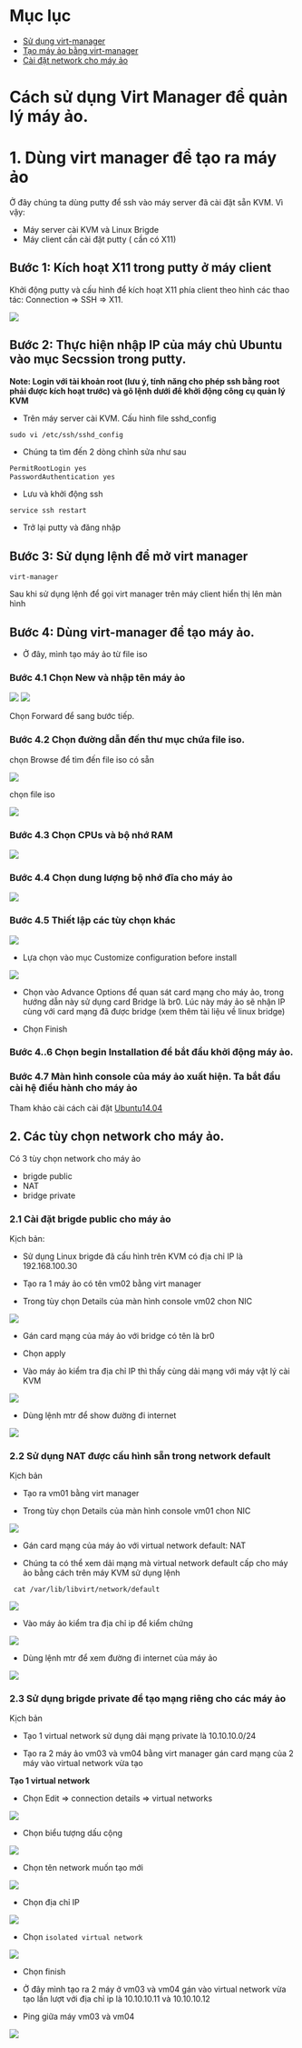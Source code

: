 # Mục lục
- [ Sử dụng virt-manager](#sudụng)
- [ Tạo máy ảo bằng virt-manager](#caidat)
- [ Cài đặt network cho máy ảo](#network)
# Cách sử dụng Virt Manager để quản lý máy ảo.
<a name=sudung></a>
# 1. Dùng virt manager để tạo ra máy ảo
Ở đây chúng ta dùng putty để ssh vào máy server đã cài đặt sẵn KVM. Vì vậy:

- Máy server cài KVM và Linux Brigde 
- Máy client cần cài đặt putty ( cần có X11)

## Bước 1: Kích hoạt X11 trong putty ở máy client
Khởi động putty và cấu hình để kích hoạt X11 phía client theo hình các thao tác: Connection => SSH => X11.

<img src="https://github.com/nguyenminh12051997/meditech-thuctap/blob/master/MinhNV/KVM/images/687474703a2f2f692e696d6775722e636f6d2f634e32394c377a2e706e67.png?raw=true">

## Bước 2: Thực hiện nhập IP của máy chủ Ubuntu vào mục Secssion trong putty.

**Note: Login với tài khoản root (lưu ý, tính năng cho phép ssh bằng root phải được kích hoạt trước) và gõ lệnh dưới để khởi động công cụ quản lý KVM**

- Trên máy server cài KVM. Cấu hình file sshd_config 

``sudo vi /etc/ssh/sshd_config``

- Chúng ta tìm đến 2 dòng chỉnh sửa như sau
 
```sh 
PermitRootLogin yes
PasswordAuthentication yes
```
- Lưu và khởi động ssh 

``service ssh restart`` 

- Trở lại putty và đăng nhập 

## Bước 3: Sử dụng lệnh để mở virt manager

``virt-manager``

Sau khi sử dụng lệnh để gọi virt manager trên máy client hiển thị lên màn hình

<a name=caidat></a>
## Bước 4: Dùng virt-manager để tạo máy ảo.

- Ở đây, mình tạo máy ảo từ file iso

### Bước 4.1 Chọn New và nhập tên máy ảo

<img src="https://github.com/nguyenminh12051997/meditech-thuctap/blob/master/MinhNV/KVM/images/new.PNG?raw=true">

<img src="https://github.com/nguyenminh12051997/meditech-thuctap/blob/master/MinhNV/KVM/images/Capture.PNG?raw=true">

Chọn Forward để sang bước tiếp.

### Bước 4.2 Chọn đường dẫn đến thư mục chứa file iso.

chọn Browse để tìm đến file iso có sẵn

<img src="https://github.com/nguyenminh12051997/meditech-thuctap/blob/master/MinhNV/KVM/images/Capture1.PNG?raw=true">

chọn file iso

<img src="https://github.com/nguyenminh12051997/meditech-thuctap/blob/master/MinhNV/KVM/images/Capture2.PNG?raw=true">

### Bước 4.3 Chọn CPUs và bộ nhớ RAM
<img src="https://github.com/nguyenminh12051997/meditech-thuctap/blob/master/MinhNV/KVM/images/Capture3.PNG?raw=true">


### Bước 4.4 Chọn dung lượng bộ nhớ đĩa cho máy ảo 

<img src="https://github.com/nguyenminh12051997/meditech-thuctap/blob/master/MinhNV/KVM/images/687474703a2f2f692e696d6775722e636f6d2f68566845517a642e706e67.png?raw=true">

### Bước 4.5 Thiết lập các tùy chọn khác 

<img src="https://github.com/nguyenminh12051997/meditech-thuctap/blob/master/MinhNV/KVM/images/Capture5.PNG?raw=true">

- Lựa chọn vào mục Customize configuration before install

<img src="https://github.com/nguyenminh12051997/meditech-thuctap/blob/master/MinhNV/KVM/images/Capture6.PNG?raw=true">



- Chọn vào Advance Options để quan sát card mạng cho máy ảo, trong hướng dẫn này sử dụng card Bridge là br0. Lúc này máy ảo sẽ nhận IP cùng với card mạng đã được bridge (xem thêm tài liệu về linux bridge)

- Chọn Finish

### Bước 4..6 Chọn begin Installation để bắt đầu khởi động máy ảo.

### Bước 4.7 Màn hình console của máy ảo xuất hiện. Ta bắt đầu cài hệ điều hành cho máy ảo 

Tham khảo cài cách cài đặt <a href="https://github.com/nguyenminh12051997/MediTech/blob/master/install_ubuntu_server.md">Ubuntu14.04</a>


<a name=network></a>
## 2. Các tùy chọn network cho máy ảo. 
Có 3 tùy chọn network cho máy ảo
- brigde public
- NAT
- bridge private

### 2.1 Cài đặt brigde public cho máy ảo

Kịch bản: 

- Sử dụng Linux brigde đã cấu hình trên KVM có địa chỉ IP là 192.168.100.30

- Tạo ra 1 máy ảo có tên vm02 bằng virt manager

- Trong tùy chọn Details của màn hình console vm02 chon NIC

<img src="https://github.com/nguyenminh12051997/meditech-thuctap/blob/master/MinhNV/KVM/images/brigdepub.PNG?raw=true">

- Gán card mạng của máy ảo với bridge có tên là br0

- Chọn apply

- Vào máy ảo kiểm tra địa chỉ IP thì thấy cùng dải mạng với máy vật lý cài KVM

<img src="https://github.com/nguyenminh12051997/meditech-thuctap/blob/master/MinhNV/KVM/images/bridgeip.PNG?raw=true">

- Dùng lệnh mtr để show đường đi internet

<img src="https://github.com/nguyenminh12051997/meditech-thuctap/blob/master/MinhNV/KVM/images/bridgemtr.PNG?raw=true">

### 2.2 Sử dụng NAT được cấu hình sẵn trong network default

Kịch bản
- Tạo ra vm01 bằng virt manager 

- Trong tùy chọn Details  của màn hình console vm01 chon NIC

<img src="https://github.com/nguyenminh12051997/meditech-thuctap/blob/master/MinhNV/KVM/images/nattt.PNG?raw=true">

- Gán card mạng của máy ảo với virtual network default: NAT

- Chúng ta có thể xem dải mạng mà virtual network default cấp cho máy ảo bằng cách trên máy KVM sử dụng lệnh 

``` cat /var/lib/libvirt/network/default```

<img src="https://github.com/nguyenminh12051997/meditech-thuctap/blob/master/MinhNV/KVM/images/natdhcp.PNG?raw=true">

- Vào máy ảo kiểm tra địa chỉ ip để kiểm chứng

<img src="https://github.com/nguyenminh12051997/meditech-thuctap/blob/master/MinhNV/KVM/images/natip.PNG?raw=true">


- Dùng lệnh mtr để xem đường đi internet của máy ảo 

<img src="https://github.com/nguyenminh12051997/meditech-thuctap/blob/master/MinhNV/KVM/images/bridgemtr.PNG?raw=true">

### 2.3 Sử dụng brigde private để tạo mạng riêng cho các máy ảo 

Kịch bản
- Tạo 1 virtual network sử dụng dải mạng private là 10.10.10.0/24

- Tạo ra 2 máy ảo vm03 và vm04 bằng virt manager gán card mạng của 2 máy vào virtual network vừa tạo

**Tạo 1 virtual network** 

- Chọn Edit => connection details => virtual networks 

<img src="https://github.com/nguyenminh12051997/meditech-thuctap/blob/master/MinhNV/KVM/images/hostonly.png?raw=true">

- Chọn biểu tượng dấu cộng 

<img src="https://github.com/nguyenminh12051997/meditech-thuctap/blob/master/MinhNV/KVM/images/hostonly1.PNG">

- Chọn tên network muốn tạo mới 

<img src="https://github.com/nguyenminh12051997/meditech-thuctap/blob/master/MinhNV/KVM/images/hostonly2.PNG?raw=true">

- Chọn địa chỉ IP

<img src="https://github.com/nguyenminh12051997/meditech-thuctap/blob/master/MinhNV/KVM/images/hostonly3.PNG?raw=true">

- Chọn ``isolated virtual network``

<img src="https://github.com/nguyenminh12051997/meditech-thuctap/blob/master/MinhNV/KVM/images/hostonly4.PNG?raw=true">

- Chọn finish

- Ở đây mình tạo ra 2 máy ở vm03 và vm04 gán vào virtual network vừa tạo lần lượt với địa chỉ ip là 10.10.10.11 và 10.10.10.12

- Ping giữa máy vm03 và vm04

<img src="https://github.com/nguyenminh12051997/meditech-thuctap/blob/master/MinhNV/KVM/images/hostonly5.PNG?raw=true">

